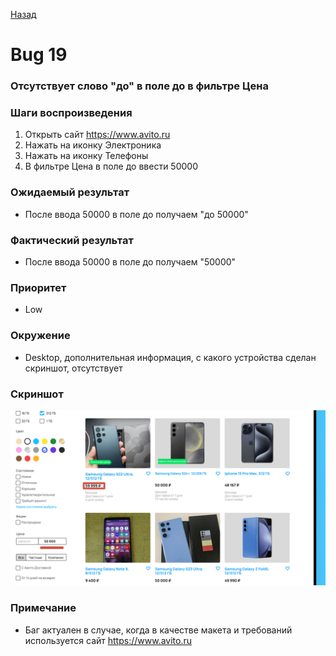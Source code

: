 [Назад](../BUGS.md)

# Bug 19

### Отсутствует слово "до" в поле до в фильтре Цена

### Шаги воспроизведения

1. Открыть сайт https://www.avito.ru  
2. Нажать на иконку Электроника  
3. Нажать на иконку Телефоны   
4. В фильтре Цена в поле до ввести 50000   


### Ожидаемый результат
* После ввода 50000 в поле до получаем "до 50000"   

### Фактический результат
* После ввода 50000 в поле до получаем "50000"  
### Приоритет
* Low  

### Окружение
*   Desktop, дополнительная информация, с какого устройства сделан скриншот, отсутствует    
### Скриншот
![bug-8](images/bug-8.png)     
### Примечание
*   Баг актуален в случае, когда в качестве макета и требований используется сайт https://www.avito.ru  
